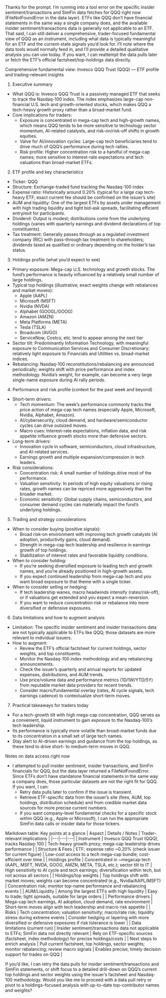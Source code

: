 Thanks for the prompt. I’m running into a tool error on the specific insider sentiment/transactions and SimFin data fetches for QQQ right now (FileNotFoundError in the data layer). ETFs like QQQ don’t have financial statements in the same way a single company does, and the available insider sentiment/transactions data is generally not applicable to an ETF. That said, I can still deliver a comprehensive, trader-focused fundamental view of QQQ as an instrument, including what data is typically meaningful for an ETF and the current-state signals you’d look for. I’ll note where the data tools would normally feed in, and I’ll provide a detailed qualitative analysis you can use today. If you want, I can reattempt the data pulls later or fetch the ETF’s official factsheet/top-holdings data directly.

Comprehensive fundamental view: Invesco QQQ Trust (QQQ) — ETF profile and trading-relevant insights

1) Executive summary
- What QQQ is: Invesco QQQ Trust is a passively managed ETF that seeks to track the Nasdaq-100 index. The index emphasizes large-cap non-financial U.S. tech and growth-oriented stocks, which makes QQQ a tech-heavy growth proxy rather than a broad-market fund.
- Core implications for traders: 
  - Exposure is concentrated in mega-cap tech and high-growth names, which means QQQ tends to be more sensitive to technology sector momentum, AI-related catalysts, and risk-on/risk-off shifts in growth equities.
  - Valve for AI/innovation cycles: Large-cap tech beneficiaries tend to drive much of QQQ’s performance during tech rallies.
  - Risk profile: Higher concentration risk to a handful of mega-cap names; more sensitive to interest-rate expectations and tech valuations than broad-market ETFs.

2) ETF profile and key characteristics
- Ticker: QQQ
- Structure: Exchange-traded fund tracking the Nasdaq-100 index
- Expense ratio: Historically around 0.20% (typical for a large cap tech-heavy ETF; exact current fee should be confirmed on the issuer’s site)
- AUM and liquidity: One of the largest ETFs by assets under management with high trading liquidity and tight bid-ask spreads, facilitating efficient entry/exit for participants.
- Dividend: Output is modest; distributions come from the underlying holdings (varies with quarterly earnings and dividend declarations of top constituents).
- Tax treatment: Generally passes through as a regulated investment company (RIC) with pass-through tax treatment to shareholders; dividends taxed as qualified or ordinary depending on the holder’s tax status.

3) Holdings profile (what you’d expect to see)
- Primary exposure: Mega-cap U.S. technology and growth stocks. The fund’s performance is heavily influenced by a relatively small number of large holdings.
- Typical top holdings (illustrative; exact weights change with rebalances and market moves):
  - Apple (AAPL)
  - Microsoft (MSFT)
  - Nvidia (NVDA)
  - Alphabet (GOOGL/GOOG)
  - Amazon (AMZN)
  - Meta Platforms (META)
  - Tesla (TSLA)
  - Broadcom (AVGO)
  - ServiceNow, Costco, etc. tend to appear among the next tier
- Sector tilt: Predominantly Information Technology, with meaningful exposure to Communication Services and Consumer Discretionary; relatively light exposure to Financials and Utilities vs. broad-market indices.
- Rebalancing: Nasdaq-100 reconstitutions/rebalancing are announced periodically; weights shift with price performance and index methodology. Nvidia’s weight, for example, can become a very large single-name exposure during AI rally periods.

4) Performance and risk profile (context for the past week and beyond)
- Short-term drivers:
  - Tech momentum: The week’s performance commonly tracks the price action of mega-cap tech names (especially Apple, Microsoft, Nvidia, Alphabet, Amazon).
  - AI/cybersecurity, cloud demand, and hardware/semiconductor cycles can drive outsized moves.
  - Macro cues: Interest-rate expectations, inflation data, and risk appetite influence growth stocks more than defensive sectors.
- Long-term drivers:
  - Innovation cycle in software, semiconductors, cloud infrastructure, and AI-related services.
  - Earnings growth and multiple expansion/compression in tech leaders.
- Risk considerations:
  - Concentration risk: A small number of holdings drive most of the performance.
  - Valuation sensitivity: In periods of high equity valuations or rising rates, growth names can be repriced more aggressively than the broader market.
  - Economic sensitivity: Global supply chains, semiconductors, and consumer demand cycles can materially impact the fund’s underlying holdings.

5) Trading and strategy considerations
- When to consider buying (positive signals):
  - Broad risk-on environment with improving tech growth catalysts (AI adoption, productivity gains, cloud demand).
  - Strength in mega-cap tech leadership and resilience in earnings growth of top holdings.
  - Stabilization of interest rates and favorable liquidity conditions.
- When to consider holding:
  - If you’re seeking diversified exposure to leading tech and growth names, and you’re already positioned in high-growth assets.
  - If you expect continued leadership from mega-cap tech and you want broad exposure to that theme with a single ticker.
- When to consider selling or hedging:
  - If tech leadership wanes, macro headwinds intensify (rates/risk-off), or if valuations get extended and you expect a mean-reversion.
  - If you want to reduce concentration risk or rebalance into more diversified or defensive exposures.

6) Data limitations and how to augment analysis
- Limitation: The specific insider sentiment and insider transactions data are not typically applicable to ETFs like QQQ; those datasets are more relevant to individual issuers.
- How to augment:
  - Review the ETF’s official factsheet for current holdings, sector weights, and top constituents.
  - Monitor the Nasdaq-100 index methodology and any rebalancing announcements.
  - Check the issuer’s quarterly and annual reports for updated expenses, distributions, and AUM trends.
  - Use price/volume data and performance metrics (1D/1W/YTD/5Y) from reputable market data providers for recent trends.
  - Consider macro/fundamental overlay (rates, AI cycle signals, tech earnings cadence) to contextualize short-term moves.

7) Practical takeaways for traders today
- For a tech-growth tilt with high mega-cap concentration, QQQ serves as a convenient, liquid instrument to gain exposure to the Nasdaq-100’s tech leadership.
- Its performance is typically more volatile than broad-market funds due to its concentration in a small set of large tech names.
- Stay alert to AI-driven earnings and guidance from the top holdings, as these tend to drive short- to medium-term moves in QQQ.

Notes on data access right now
- I attempted to pull insider sentiment, insider transactions, and SimFin financials for QQQ, but the data layer returned a FileNotFoundError. Since ETFs don’t have standalone financial statements in the same way a company does, those particular datasets are not the right fit for QQQ. If you want, I can:
  - Retry data pulls later to confirm if the issue is transient.
  - Retrieve ETF-specific data from the issuer’s site (fees, AUM, top holdings, distribution schedule) and from credible market data sources for more precise current numbers.
  - If you want company-level fundamental checks for a specific stock within QQQ (e.g., Apple or Microsoft), I can run the appropriate SimFin data calls or insider data for those tickers.

Markdown table: Key points at a glance
| Aspect | Details / Notes | Trader-relevant implications |
|---|---|---|
| Instrument | Invesco QQQ Trust (QQQ), tracks Nasdaq-100 | Tech-heavy growth proxy; mega-cap leadership drives performance |
| Structure & Fees | ETF; expense ratio ~0.20% (check issuer for current figure) | Low-cost access to a tech mega-cap bundle; cost-efficient over time |
| Holdings profile | Concentrated in ~megacap tech (AAPL, MSFT, NVDA, GOOG, AMZN, META, TSLA, etc.); sector tilt to IT | High sensitivity to AI cycle and tech earnings; diversification within tech, but not across all sectors |
| Holdings/top weights | Top holdings shift with market moves; weights can become concentrated (e.g., Nvidia/AAPL/MSFT) | Concentration risk; monitor top-name performance and rebalancing events |
| AUM/Liquidity | Among the largest ETFs with high liquidity | Easy to trade; tight spreads, suitable for large orders |
| Performance drivers | Mega-cap tech earnings, AI adoption, cloud demand, rate environment | Short-term moves align with tech leadership and macro risk appetite |
| Risks | Tech concentration; valuation sensitivity; macro/rate risk; liquidity stress during extreme events | Consider hedging or layering with more diversified or defensive exposures if risk tolerance is lower |
| Data limitations (current run) | Insider sentiment/transactions data not applicable to ETFs; SimFin data not directly relevant | Rely on ETF-specific sources (factsheet, index methodology) for precise holdings/costs |
| Next steps to enrich analysis | Pull current factsheet, top holdings, sector weights; monitor rebalancing; review macro signals | Enables precise, timely decision support for trades on QQQ |

If you’d like, I can retry the data pulls for insider sentiment/transactions and SimFin statements, or shift focus to a detailed drill-down on QQQ’s current top holdings and sector weights using the issuer’s factsheet and Nasdaq-100 methodology. Would you like me to proceed with a data pull retry or pivot to a holdings-focused analysis with up-to-date top-contributor names and weights?